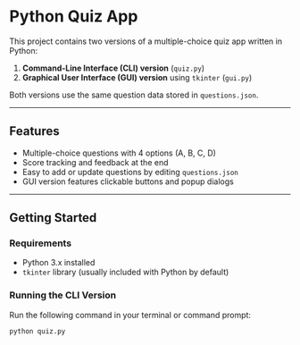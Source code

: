 # Python Quiz App

This project contains two versions of a multiple-choice quiz app written in Python:

1. **Command-Line Interface (CLI) version** (`quiz.py`)  
2. **Graphical User Interface (GUI) version** using `tkinter` (`gui.py`)

Both versions use the same question data stored in `questions.json`.

---

## Features

- Multiple-choice questions with 4 options (A, B, C, D)
- Score tracking and feedback at the end
- Easy to add or update questions by editing `questions.json`
- GUI version features clickable buttons and popup dialogs

---

## Getting Started

### Requirements

- Python 3.x installed
- `tkinter` library (usually included with Python by default)

### Running the CLI Version

Run the following command in your terminal or command prompt:

```bash
python quiz.py
